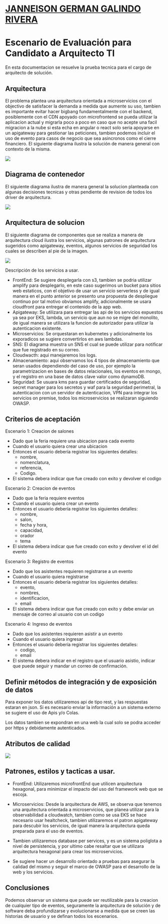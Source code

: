 # <a href="https://github.com/janneison">JANNEISON GERMAN GALINDO RIVERA</a>

# Escenario de Evaluación para Candidato a Arquitecto TI
En esta documentacion se resuelve la prueba tecnica para el cargo de arquitecto de solución.

## Arquitectura

El problema plantea una arquitectura orientada a microservicios con el objectivo de satisfacer la demanda a medida que aumente su uso, tambien es importante evitar hacer bigbang fundamentalmente con  el backend, posiblemente con el CDN apoyado con microfrontend se pueda utilizar la aplicacion actual y migrarla poco a poco en caso que no acepte una facil migracion a la nube si esta echa en angular o react solo seria apoyarse en un apigateway para gestionar las peticiones, tambien podemos incluir el uso de evento para casos de negocio que sea asincronos como el cierre financiero. El siguiente diagrama ilustra la solución de manera general con contexto de la misma.


![](img/xm-context.png)

## Diagrama de contenedor

El siguiente diagrama ilustra de manera general la solucion planteada con algunas decisiones tecnicas y otras pendiente de revision de todos los driver de arquitectura.

![](img/xm-Contenedor.png)

## Arquitectura de solucion

El siguiente diagrama de componentes que se realiza a manera de arquitectura cloud ilustra los servicios, algunas patrones de arquitectura sugeridos como apigateway, eventos, algunos servicios de seguridad los cuales se describen al pie de la imagen.


![](img/solution-xm-test.png)


Descripción de los servicios a usar.

- FrontEnd: Se sugiere desplegarla con s3, tambien se podria utilizar amplify para desplegarlo, en este caso sugerimos un bucket para sitios web estaticos, con el objetivo de usar un servicio serverless y de igual manera en el punto anterior se presento una propuesta de despliegue continuo por tal motivo obviamos amplify, adicionalmente se usara cloudfront para entregar el contenido de la app web.
- Apigateway: Se utilizara para entregar las api de los servicios expuestos ya sea por EKS, lambda, un servicio que aun no se migre del monolito, de igual manera se utilizara la funcion de autorizador para utilizar la autenticacion existente.
- Microservicios: Se orquestaran en kubernetes y adicionalmente los exporadicos se sugiere convertirlos en aws lambdas.
- SNS: El diagrama muestra un SNS el cual se puede utilizar para notificar que fue registrado en su correo.
- Cloudwacth: aqui manejaremos los logs.
- Almacenamiento: aqui observamos los 4 tipos de almacenamiento que seran usados dependiendo del caso de uso, por ejemplo la parametrizacion en bases de datos relacionales, los eventos en mongo, y el registro en una base de datos clave valor como dynamoDB.
- Seguridad: Se usuara kms para guardar certificados de seguridad, secret manager para los secretos y waf para la seguridad perimetral, la autenticacion con un servidor de autenticacion, VPN para integrar los servicios on premise, todos los microservicios se realizaran siguiendo OWASP.

## Criterios de aceptación
Escenario 1: Creacion de salones

- Dado que la feria requiere una ubicacion para cada evento
- Cuando el usuario quiera crear una ubicacion
- Entonces el usuario debería registrar los siguientes detalles:
    - nombre,
    - nomenclatura,
    - referencia,
    - Codigo.
- El sistema debera indicar que fue creado con exito y devolver el codigo

Escenario 2: Creacion de eventos

- Dado que la feria requiere eventos
- Cuando el usuario quiera crear un evento
- Entonces el usuario debería registrar los siguientes detalles:
    - nombre,
    - salon,
    - fecha y hora,
    - capacidad,
    - orador
    - tema
- El sistema debera indicar que fue creado con exito y devolver el id del evento

Escenario 3: Registro de eventos

- Dado que los asistentes requieren registrarse a un evento
- Cuando el usuario quiera registrarse
- Entonces el usuario debería registrar los siguientes detalles:
    - evento,
    - nombres,
    - identificacion,
    - email
- El sistema debera indicar que fue creado con exito y debe enviar un mensaje de correo al usuario con un codigo

Escenario 4: Ingreso de eventos

- Dado que los asistentes requieren asistir a un evento
- Cuando el usuario quiera ingresar
- Entonces el usuario debería registrar los siguientes detalles:
    - codigo,
    - email
- El sistema debera indicar en el registro que el usuario asistio, indicar que puede seguir y mandar un correo de confirmación.


## Definir métodos de integración y de exposición de datos

Para exponer los datos utilizaremos api de tipo rest, y las respuestas estaran en json. Si es necesario enviar la información a un sistema externo se sugiere el uso de Apis y/o Colas. 

Los datos tambien se expondran en una web la cual solo se podra acceder por https y debidamente autenticados.


## Atributos de calidad

![](img/atributos.png)

## Patrones, estilos y tacticas a usar.

- FrontEnd: Utilizaremos microfrontEnd que utilicen arquitectura hexagonal, para minimizar el impacto del uso del framework web que se escoja.

- Microservicios: Desde la arquitectura de AWS, se observa que tenemos una arquitectura orientada a microservicios, que planea utilizar para la observabilidad a cloudwatch, tambien como se usa EKS se hace necesario usar healtcheck, tambien utilizaremos el patron apigateway para descubir los servicios, de igual manera la arquitectura queda preparada para el uso de eventos.

- Tambien utilizaremos database per services, y es un sistema poliglota a nivel de persistencia, y por ultimo cabe resaltar que se utilizara arquitectura hexagonal para crear los microservicios.

- Se sugiere hacer un desarrollo orientado a pruebas para asegurar la calidad del mismo y seguir el marco de OWASP para el desarrollo de la web y los servicios.

## Conclusiones

Podemos observar un sistema que puede ser reutilizable para la creacion de cualquier tipo de eventos, seguramente la arquitectura  de solución y de software deba profundizarse y evolucionarse a medida que  se creen las historias de usuario y se definan todos los escenarios.


